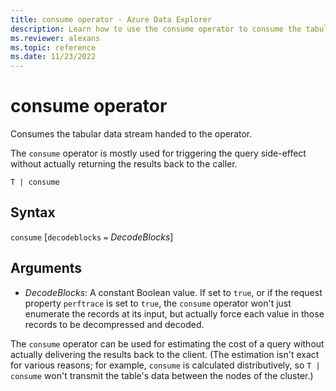 ```yaml
---
title: consume operator - Azure Data Explorer
description: Learn how to use the consume operator to consume the tabular data stream handed to the operator.
ms.reviewer: alexans
ms.topic: reference
ms.date: 11/23/2022
---
```

# consume operator

Consumes the tabular data stream handed to the operator.

The `consume` operator is mostly used for triggering the query side-effect without actually returning
the results back to the caller.

```kusto
T | consume
```

## Syntax

`consume` [`decodeblocks` `=` *DecodeBlocks*]

## Arguments

* *DecodeBlocks*: A constant Boolean value. If set to `true`, or if the request
  property `perftrace` is set to `true`, the `consume` operator won't just
  enumerate the records at its input, but actually force each value in those
  records to be decompressed and decoded.

The `consume` operator can be used for estimating the
cost of a query without actually delivering the results back to the client.
(The estimation isn't exact for various reasons; for example, `consume`
is calculated distributively, so `T | consume` won't transmit the table's
data between the nodes of the cluster.)
